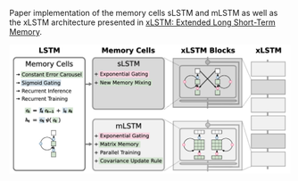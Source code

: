 Paper implementation of the memory cells sLSTM and mLSTM as well as the xLSTM architecture presented in [xLSTM: Extended Long Short-Term Memory](https://arxiv.org/abs/2405.04517).

![Figure 1](images/fig_1.png)